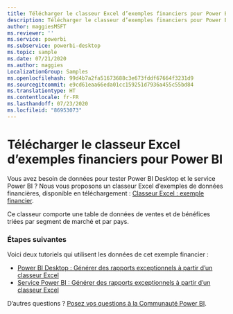```yaml
---
title: Télécharger le classeur Excel d’exemples financiers pour Power BI
description: Télécharger le classeur d’exemples financiers pour Power BI
author: maggiesMSFT
ms.reviewer: ''
ms.service: powerbi
ms.subservice: powerbi-desktop
ms.topic: sample
ms.date: 07/21/2020
ms.author: maggies
LocalizationGroup: Samples
ms.openlocfilehash: 99d4b7a2fa51673688c3e673fddf67664f3231d9
ms.sourcegitcommit: e9cd61eaa66eda01cc159251d7936a455c55bd84
ms.translationtype: HT
ms.contentlocale: fr-FR
ms.lasthandoff: 07/23/2020
ms.locfileid: "86953073"
---
```

# <a name="download-the-financial-sample-excel-workbook-for-power-bi"></a>Télécharger le classeur Excel d’exemples financiers pour Power BI
Vous avez besoin de données pour tester Power BI Desktop et le service Power BI ? Nous vous proposons un classeur Excel d’exemples de données financières, disponible en téléchargement : [Classeur Excel : exemple financier](https://go.microsoft.com/fwlink/?LinkID=521962).

Ce classeur comporte une table de données de ventes et de bénéfices triées par segment de marché et par pays.

### <a name="next-steps"></a>Étapes suivantes

Voici deux tutoriels qui utilisent les données de cet exemple financier :

- [Power BI Desktop : Générer des rapports exceptionnels à partir d’un classeur Excel](desktop-excel-stunning-report.md)
- [Service Power BI : Générer des rapports exceptionnels à partir d’un classeur Excel](service-from-excel-to-stunning-report.md)

D’autres questions ? [Posez vos questions à la Communauté Power BI](https://community.powerbi.com/).
